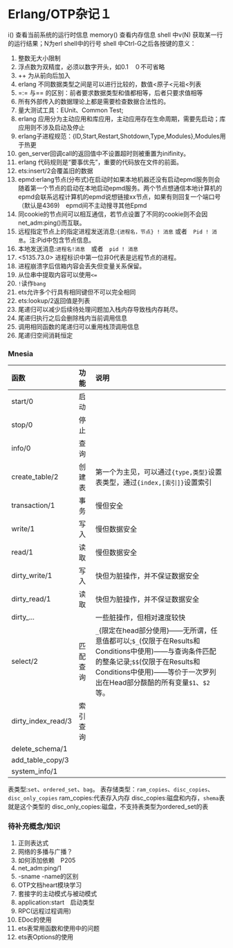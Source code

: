 # Erlang/OTP杂记１

i() 查看当前系统的运行时信息
memory() 查看内存信息
shell 中v(N) 获取某一行的运行结果；N为erl shell中的行号
shell 中Ctrl-G之后各按键的意义：

1. 整数无大小限制
2. 浮点数为双精度，必须以数字开头，如0.1　０不可省略
3. ++ 为从前向后加入
4. erlang 不同数据类型之间是可以进行比较的，数值<原子<元祖<列表
5. =:= 与== 的区别：前者要求数据类型和值都相等，后者只要求值相等
6. 所有外部传入的数据理论上都是需要检查数据合法性的。
7. 量大测试工具：EUnit、Common Test;
8. erlang 应用分为主动应用和库应用，主动应用存在生命周期，需要先启动；库应用则不涉及启动及停止
9. erlang子进程规范：{ID,Start,Restart,Shotdown,Type,Modules},Modules用于热更
10. gen_server回调call的返回值中不设置超时则被重置为inifinity。
11. erlang 代码规则是“要事优先”，重要的代码放在文件的前面。
12. ets:insert/2会覆盖旧的数据
13. epmd:erlang节点(分布式)在启动时如果本地机器还没有启动epmd服务则会随着第一个节点的启动在本地启动epmd服务。两个节点想通信本地计算机的epmd会联系远程计算机的epmd说想链接xx节点，如果有则回复一个端口号（默认是4369)　epmd间不主动搜寻其他Epmd
14. 同cookie的节点间可以相互通信，若节点设置了不同的cookie则不会因net_adm:ping()而互联。
15. 远程指定节点上的指定进程发送消息:`{进程名，节点} ! 消息` 或者　`Pid ! 消息`。注:Pid中包含节点信息。
16. 本地发送消息:`进程名!消息`　或者　`pid ! 消息`
17. <5135.73.0> 进程标识中第一位非0代表是远程节点的进程。
18. 进程崩溃字后信箱内容会丢失但变量关系保留。
19. 从位串中提取内容可以使用`<=`
20. `!`读作`bang`
21. ets允许多个行具有相同键但不可以完全相同
22. ets:lookup/2返回值是列表
23. 尾递归可以减少后续待处理问题加入栈内存导致栈内存耗尽。
24. 尾递归执行之后会删除栈内当前调用信息
25. 调用相同函数的尾递归可以重用栈顶调用信息
26. 尾递归空间消耗恒定



### Mnesia
|函数|功能|说明|
|:--|:--|:--|
|start/0|启动|
|stop/0 |停止|
|info/0 |查询|
|create_table/2|创建表|第一个为主见，可以通过`{type,类型}`设置表类型，通过`{index,[索引]}`设置索引|
|transaction/1|事务|慢但安全|
|write/1|写入|慢但数据安全|
|read/1|读取|慢但数据安全|
|dirty_write/1|写入|快但为脏操作，并不保证数据安全|
|dirty_read/1| 读取| 快但为脏操作，并不保证数据安全
|dirty_...||一些脏操作，但相对速度较快|
|select/2|匹配查询|`_`{限定在head部分使用}——无所谓，任意值都可以;`$_`(仅限于在Results和Conditions中使用)——与查询条件匹配的整条记录;`$$`(仅限于在Results和Conditions中使用)——等价于一次罗列出在Head部分酦醅的所有变量`$1`、`$2`等。|
|dirty_index_read/3|索引查询|
|delete_schema/1|
|add_table_copy/3|
|system_info/1|

表类型:`set`、`ordered_set`、`bag`。
表存储类型：`ram_copies`、`disc_copies`、`disc_only_copies`
ram_copies:代表存入内存
disc_copies:磁盘和内存，`shema`表就是这个类型的
disc_only_copies:磁盘，不支持表类型为ordered_set的表









### 待补充概念/知识
1. 正则表达式
2. 网络的多播与广播？
3. 如何添加依赖　P205
4. net_adm:ping/1
5. -sname -name的区别
6. OTP文档heart模块学习
7. 套接字的主动模式与被动模式
8. application:start　启动类型
9. RPC(远程过程调用)
10. EDoc的使用
11. ets表常用函数和使用中的问题
12. ets表Options的使用
